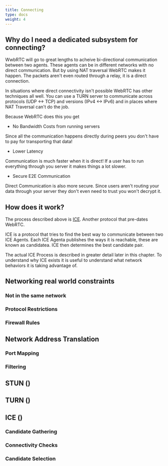 ```yaml
---
title: Connecting
type: docs
weight: 4
---
```


## Why do I need a dedicated subsystem for connecting?

WwbRTC will go to great lengths to acheive bi-directional communication between two agents. These agents can be in different networks with no direct communication. But by using NAT traversal WebRTC makes it happen. The packets aren't even routed through a relay, it is a direct connection.

In situations where direct connectivity isn't possible WebRTC has other techniques all well. You can use a TURN server to communicate across protocols (UDP <-> TCP) and versions (IPv4 <-> IPv6) and in places where NAT Traversal can't do the job.

Because WebRTC does this you get

* No Bandwidth Costs from running servers

Since all the communication happens directly during peers you don't have to pay for transporting that data!

* Lower Latency

Communication is much faster when it is direct! If a user has to run everything through you server it makes things a lot slower.

* Secure E2E Communication

Direct Communication is also more secure. Since users aren't routing your data through your server they don't even need to trust you won't decrypt it.


## How does it work?

The process described above is [ICE](https://tools.ietf.org/html/rfc8445). Another protocol that pre-dates WebRTC.

ICE is a protocol that tries to find the best way to communicate between two ICE Agents. Each ICE Agenta publishes the ways it is reachable, these are known as candidatea. ICE then determines the best candidate pair.

The actual ICE Process is described in greater detail later in this chapter. To understand why ICE exists it is useful to understand what network behaviors it is taking advantage of.

## Networking real world constraints
### Not in the same network
### Protocol Restrictions
### Firewall Rules

## Network Address Translation
### Port Mapping
### Filtering

## STUN ()
## TURN ()

## ICE ()
### Candidate Gathering
### Connectivity Checks
### Candidate Selection
